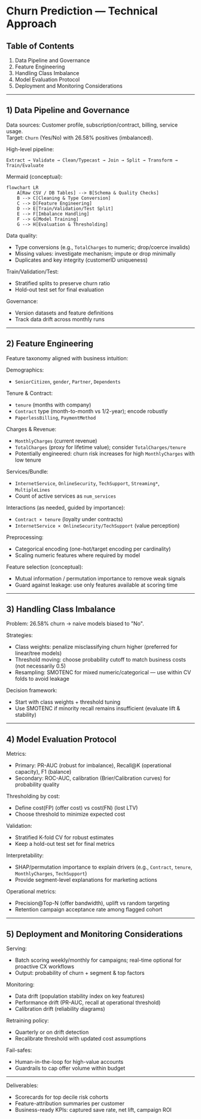 # Churn Prediction — Technical Approach

## Table of Contents
1. Data Pipeline and Governance
2. Feature Engineering
3. Handling Class Imbalance
4. Model Evaluation Protocol
5. Deployment and Monitoring Considerations

---

## 1) Data Pipeline and Governance

Data sources: Customer profile, subscription/contract, billing, service usage.  
Target: `Churn` (Yes/No) with 26.58% positives (imbalanced).

High-level pipeline:
```
Extract → Validate → Clean/Typecast → Join → Split → Transform → Train/Evaluate
```

Mermaid (conceptual):
```mermaid
flowchart LR
    A[Raw CSV / DB Tables] --> B[Schema & Quality Checks]
    B --> C[Cleaning & Type Conversion]
    C --> D[Feature Engineering]
    D --> E[Train/Validation/Test Split]
    E --> F[Imbalance Handling]
    F --> G[Model Training]
    G --> H[Evaluation & Thresholding]
```

Data quality:
- Type conversions (e.g., `TotalCharges` to numeric; drop/coerce invalids)
- Missing values: investigate mechanism; impute or drop minimally
- Duplicates and key integrity (customerID uniqueness)

Train/Validation/Test:
- Stratified splits to preserve churn ratio
- Hold-out test set for final evaluation

Governance:
- Version datasets and feature definitions
- Track data drift across monthly runs

---

## 2) Feature Engineering

Feature taxonomy aligned with business intuition:

Demographics:
- `SeniorCitizen`, `gender`, `Partner`, `Dependents`

Tenure & Contract:
- `tenure` (months with company)
- `Contract` type (month-to-month vs 1/2-year); encode robustly
- `PaperlessBilling`, `PaymentMethod`

Charges & Revenue:
- `MonthlyCharges` (current revenue)
- `TotalCharges` (proxy for lifetime value); consider `TotalCharges/tenure`
- Potentially engineered: churn risk increases for high `MonthlyCharges` with low tenure

Services/Bundle:
- `InternetService`, `OnlineSecurity`, `TechSupport`, `Streaming*`, `MultipleLines`
- Count of active services as `num_services`

Interactions (as needed, guided by importance):
- `Contract × tenure` (loyalty under contracts)
- `InternetService × OnlineSecurity/TechSupport` (value perception)

Preprocessing:
- Categorical encoding (one-hot/target encoding per cardinality)
- Scaling numeric features where required by model

Feature selection (conceptual):
- Mutual information / permutation importance to remove weak signals
- Guard against leakage: use only features available at scoring time

---

## 3) Handling Class Imbalance

Problem: 26.58% churn → naive models biased to "No".

Strategies:
- Class weights: penalize misclassifying churn higher (preferred for linear/tree models)
- Threshold moving: choose probability cutoff to match business costs (not necessarily 0.5)
- Resampling: SMOTENC for mixed numeric/categorical — use within CV folds to avoid leakage

Decision framework:
- Start with class weights + threshold tuning
- Use SMOTENC if minority recall remains insufficient (evaluate lift & stability)

---

## 4) Model Evaluation Protocol

Metrics:
- Primary: PR-AUC (robust for imbalance), Recall@K (operational capacity), F1 (balance)
- Secondary: ROC-AUC, calibration (Brier/Calibration curves) for probability quality

Thresholding by cost:
- Define cost(FP) (offer cost) vs cost(FN) (lost LTV)
- Choose threshold to minimize expected cost

Validation:
- Stratified K-fold CV for robust estimates
- Keep a hold-out test set for final metrics

Interpretability:
- SHAP/permutation importance to explain drivers (e.g., `Contract`, `tenure`, `MonthlyCharges`, `TechSupport`)
- Provide segment-level explanations for marketing actions

Operational metrics:
- Precision@Top-N (offer bandwidth), uplift vs random targeting
- Retention campaign acceptance rate among flagged cohort

---

## 5) Deployment and Monitoring Considerations

Serving:
- Batch scoring weekly/monthly for campaigns; real-time optional for proactive CX workflows
- Output: probability of churn + segment & top factors

Monitoring:
- Data drift (population stability index on key features)
- Performance drift (PR-AUC, recall at operational threshold)
- Calibration drift (reliability diagrams)

Retraining policy:
- Quarterly or on drift detection
- Recalibrate threshold with updated cost assumptions

Fail-safes:
- Human-in-the-loop for high-value accounts
- Guardrails to cap offer volume within budget

---

Deliverables:
- Scorecards for top decile risk cohorts
- Feature-attribution summaries per customer
- Business-ready KPIs: captured save rate, net lift, campaign ROI
